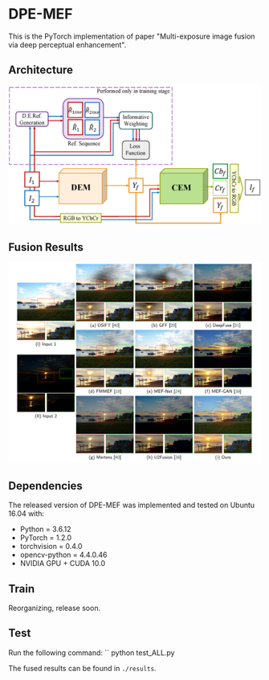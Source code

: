 # DPE-MEF

This is the PyTorch implementation of paper "Multi-exposure image fusion via deep perceptual enhancement".

## Architecture

![DPE-MEF pipeline](https://github.com/dongdong4fei/DPE-MEF/blob/master/imgs/pipeline.png)

## Fusion Results

![fusion result](https://github.com/dongdong4fei/DPE-MEF/blob/master/imgs/fusion_result.jpg)

## Dependencies

The released version of DPE-MEF was implemented and tested on Ubuntu 16.04 with:

- Python = 3.6.12
- PyTorch = 1.2.0
- torchvision = 0.4.0
- opencv-python = 4.4.0.46
- NVIDIA GPU + CUDA 10.0

## Train

Reorganizing, release soon.

## Test
Run the following command:
``
python test_ALL.py

The fused results can be found in `./results`.
